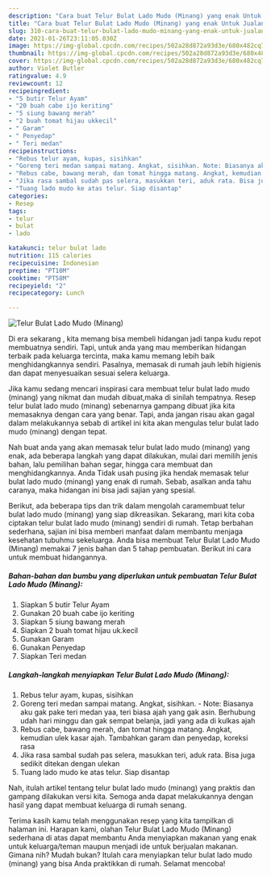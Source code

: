 ```yaml
---
description: "Cara buat Telur Bulat Lado Mudo (Minang) yang enak Untuk Jualan"
title: "Cara buat Telur Bulat Lado Mudo (Minang) yang enak Untuk Jualan"
slug: 310-cara-buat-telur-bulat-lado-mudo-minang-yang-enak-untuk-jualan
date: 2021-01-26T23:11:05.030Z
image: https://img-global.cpcdn.com/recipes/502a28d872a93d3e/680x482cq70/telur-bulat-lado-mudo-minang-foto-resep-utama.jpg
thumbnail: https://img-global.cpcdn.com/recipes/502a28d872a93d3e/680x482cq70/telur-bulat-lado-mudo-minang-foto-resep-utama.jpg
cover: https://img-global.cpcdn.com/recipes/502a28d872a93d3e/680x482cq70/telur-bulat-lado-mudo-minang-foto-resep-utama.jpg
author: Violet Butler
ratingvalue: 4.9
reviewcount: 12
recipeingredient:
- "5 butir Telur Ayam"
- "20 buah cabe ijo keriting"
- "5 siung bawang merah"
- "2 buah tomat hijau ukkecil"
- " Garam"
- " Penyedap"
- " Teri medan"
recipeinstructions:
- "Rebus telur ayam, kupas, sisihkan"
- "Goreng teri medan sampai matang. Angkat, sisihkan. Note: Biasanya aku gak pake teri medan yaa, teri biasa ajah yang gak asin. Berhubung udah hari minggu dan gak sempat belanja, jadi yang ada di kulkas ajah"
- "Rebus cabe, bawang merah, dan tomat hingga matang. Angkat, kemudian ulek kasar ajah. Tambahkan garam dan penyedap, koreksi rasa"
- "Jika rasa sambal sudah pas selera, masukkan teri, aduk rata. Bisa juga sedikit ditekan dengan ulekan"
- "Tuang lado mudo ke atas telur. Siap disantap"
categories:
- Resep
tags:
- telur
- bulat
- lado

katakunci: telur bulat lado 
nutrition: 115 calories
recipecuisine: Indonesian
preptime: "PT10M"
cooktime: "PT58M"
recipeyield: "2"
recipecategory: Lunch

---
```



![Telur Bulat Lado Mudo (Minang)](https://img-global.cpcdn.com/recipes/502a28d872a93d3e/680x482cq70/telur-bulat-lado-mudo-minang-foto-resep-utama.jpg)

Di era  sekarang , kita memang bisa membeli hidangan jadi tanpa kudu repot membuatnya sendiri. Tapi, untuk anda yang mau memberikan hidangan terbaik pada keluarga tercinta, maka kamu memang lebih baik menghidangkannya sendiri. Pasalnya, memasak di rumah jauh lebih higienis dan dapat menyesuaikan sesuai selera keluarga.

Jika kamu sedang mencari inspirasi cara membuat telur bulat lado mudo (minang) yang nikmat dan mudah dibuat,maka di sinilah tempatnya. Resep telur bulat lado mudo (minang)  sebenarnya gampang dibuat jika kita memasaknya dengan cara yang benar. Tapi, anda jangan risau akan gagal dalam melakukannya 
sebab di artikel ini kita akan mengulas telur bulat lado mudo (minang) dengan tepat.  



Nah buat anda yang akan memasak telur bulat lado mudo (minang) yang enak, ada beberapa langkah yang dapat dilakukan, mulai dari memilih jenis bahan, lalu pemilihan bahan segar, hingga cara membuat dan menghidangkannya. Anda Tidak usah pusing jika hendak memasak telur bulat lado mudo (minang) yang enak di rumah. Sebab, asalkan anda  tahu caranya, maka hidangan ini bisa jadi sajian yang spesial.

Berikut, ada beberapa tips dan trik dalam mengolah caramembuat telur bulat lado mudo (minang) yang siap dikreasikan. Sekarang, mari kita coba ciptakan telur bulat lado mudo (minang) sendiri di rumah. Tetap berbahan sederhana, sajian ini bisa memberi manfaat dalam membantu menjaga kesehatan tubuhmu sekeluarga. Anda bisa membuat Telur Bulat Lado Mudo (Minang) memakai 7 jenis bahan dan 5 tahap pembuatan. Berikut ini cara untuk membuat hidangannya.

<!--inarticleads1-->

##### Bahan-bahan dan bumbu yang diperlukan untuk pembuatan Telur Bulat Lado Mudo (Minang):

1. Siapkan 5 butir Telur Ayam
1. Gunakan 20 buah cabe ijo keriting
1. Siapkan 5 siung bawang merah
1. Siapkan 2 buah tomat hijau uk.kecil
1. Gunakan  Garam
1. Gunakan  Penyedap
1. Siapkan  Teri medan




<!--inarticleads2-->

##### Langkah-langkah menyiapkan Telur Bulat Lado Mudo (Minang):

1. Rebus telur ayam, kupas, sisihkan
1. Goreng teri medan sampai matang. Angkat, sisihkan. - Note: Biasanya aku gak pake teri medan yaa, teri biasa ajah yang gak asin. Berhubung udah hari minggu dan gak sempat belanja, jadi yang ada di kulkas ajah
1. Rebus cabe, bawang merah, dan tomat hingga matang. Angkat, kemudian ulek kasar ajah. Tambahkan garam dan penyedap, koreksi rasa
1. Jika rasa sambal sudah pas selera, masukkan teri, aduk rata. Bisa juga sedikit ditekan dengan ulekan
1. Tuang lado mudo ke atas telur. Siap disantap




Nah, itulah artikel tentang  telur bulat lado mudo (minang)  yang praktis dan gampang dilakukan versi kita. Semoga anda dapat melakukannya dengan hasil yang dapat membuat keluarga di rumah senang. 

Terima kasih kamu telah menggunakan resep yang kita tampilkan di halaman ini. Harapan kami, olahan  Telur Bulat Lado Mudo (Minang) sederhana di atas dapat membantu Anda menyiapkan makanan yang enak untuk keluarga/teman maupun menjadi ide untuk berjualan makanan. Gimana nih? Mudah bukan? Itulah cara menyiapkan telur bulat lado mudo (minang) yang bisa Anda praktikkan di rumah. Selamat mencoba!

